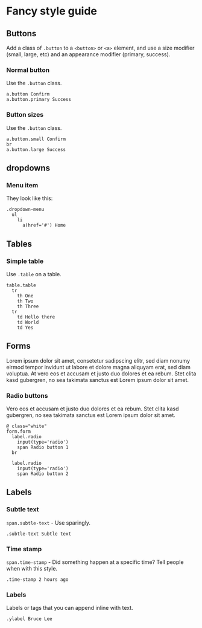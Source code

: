 Fancy style guide
=================

Buttons
-------

Add a class of `.button` to a `<button>` or `<a>` element, and use a size 
modifier (small, large, etc) and an appearance modifier (primary, success).

### Normal button

Use the `.button` class.

    a.button Confirm
    a.button.primary Success

### Button sizes

Use the `.button` class.

    a.button.small Confirm
    br
    a.button.large Success

dropdowns
---------

### Menu item

They look like this:

    .dropdown-menu
      ul
        li
          a(href='#') Home

Tables
------

### Simple table

Use `.table` on a table.

    table.table
      tr
        th One
        th Two
        th Three
      tr
        td Hello there
        td World
        td Yes

Forms
-----

Lorem ipsum dolor sit amet, consetetur sadipscing elitr, sed diam nonumy eirmod
tempor invidunt ut labore et dolore magna aliquyam erat, sed diam voluptua. At
vero eos et accusam et justo duo dolores et ea rebum. Stet clita kasd gubergren,
no sea takimata sanctus est Lorem ipsum dolor sit amet.

### Radio buttons

Vero eos et accusam et justo duo dolores et ea rebum. Stet clita kasd gubergren,
no sea takimata sanctus est Lorem ipsum dolor sit amet.


    @ class="white"
    form.form
      label.radio
        input(type='radio')
        span Radio button 1
      br

      label.radio
        input(type='radio')
        span Radio button 2

Labels
------

### Subtle text
`span.subtle-text` - Use sparingly.

    .subtle-text Subtle text

### Time stamp
`span.time-stamp` - Did something happen at a specific time? Tell people when 
with this style.

    .time-stamp 2 hours ago

### Labels
Labels or tags that you can append inline with text.

    .ylabel Bruce Lee

<link rel="stylesheet" href="mystyles.css">

<!--
head:

    <link rel="stylesheet" href="mystyles.css">

body:

    div.styleguide
      div(sg-content)

@font-example 32px Comic Sans
-->
